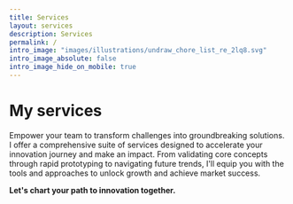 ```yaml
---
title: Services
layout: services
description: Services
permalink: /
intro_image: "images/illustrations/undraw_chore_list_re_2lq8.svg"
intro_image_absolute: false
intro_image_hide_on_mobile: true
---
```


# My services

Empower your team to transform challenges into groundbreaking solutions. I offer a comprehensive suite of services designed to accelerate your innovation journey and make an impact. From validating core concepts through rapid prototyping to navigating future trends, I'll equip you with the tools and approaches to unlock growth and achieve market success.

**Let's chart your path to innovation together.**
